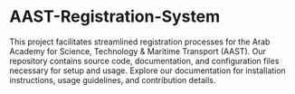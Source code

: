 # AAST-Registration-System
This project facilitates streamlined registration processes for the Arab Academy for Science, Technology &amp; Maritime Transport (AAST). Our repository contains source code, documentation, and configuration files necessary for setup and usage. Explore our documentation for installation instructions, usage guidelines, and contribution details.
